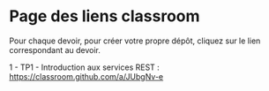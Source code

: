 # Page des liens classroom

Pour chaque devoir, pour créer votre propre dépôt, cliquez sur le lien correspondant au devoir.

1 - TP1 - Introduction aux services REST : https://classroom.github.com/a/JUbgNv-e

